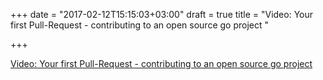 +++
date = "2017-02-12T15:15:03+03:00"
draft = true
title = "Video: Your first Pull-Request - contributing to an open source go project "

+++

<p><a href="https://www.bigmarker.com/gopheracademy/Your-First-PR-Contributing-to-an-Open-Source-Go-Project">Video: Your first Pull-Request - contributing to an open source go project </a></p>
